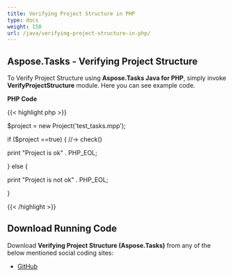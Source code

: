 ```yaml
---
title: Verifying Project Structure in PHP
type: docs
weight: 150
url: /java/verifying-project-structure-in-php/
---
```


## **Aspose.Tasks - Verifying Project Structure**
To Verify Project Structure using **Aspose.Tasks Java for PHP**, simply invoke **VerifyProjectStructure** module. Here you can see example code.

**PHP Code**

{{< highlight php >}}



$project = new Project('test_tasks.mpp');

if ($project ==true) { //-> check()

print "Project is ok" . PHP_EOL;

} else {

print "Project is not ok" . PHP_EOL;

}

{{< /highlight >}}
## **Download Running Code**
Download **Verifying Project Structure (Aspose.Tasks)** from any of the below mentioned social coding sites:

- [GitHub](https://github.com/aspose-tasks/Aspose.Tasks-for-Java/blob/master/Plugins/Aspose_Tasks_Java_for_PHP/src/aspose/tasks/WorkingWithProjects/VerifyProjectStructure.php)
